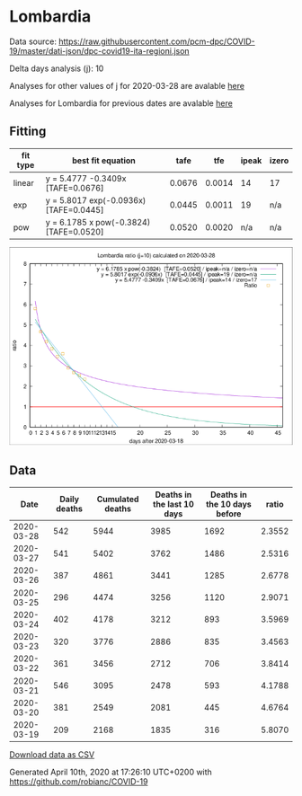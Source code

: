 # Lombardia

Data source: https://raw.githubusercontent.com/pcm-dpc/COVID-19/master/dati-json/dpc-covid19-ita-regioni.json

Delta days analysis (j): 10

Analyses for other values of j for 2020-03-28 are avalable [here](../README.md)

Analyses for Lombardia for previous dates are avalable [here](../../README.md)

## Fitting 
|fit type|best fit equation|tafe|tfe|ipeak|izero|
|-------|-----|--------|------|---|---|
|linear|y = 5.4777 -0.3409x  [TAFE=0.0676]|0.0676|0.0014|14|17|
|exp|y = 5.8017 exp(-0.0936x)  [TAFE=0.0445]|0.0445|0.0011|19|n/a|
|pow|y = 6.1785 x pow(-0.3824)  [TAFE=0.0520]|0.0520|0.0020|n/a|n/a|

![Plot](COVID-19_lombardia_j10_2020-03-28.png)

## Data
|Date|Daily deaths|Cumulated deaths|Deaths in the last 10 days|Deaths in the 10 days before|ratio|
|----|----------|-----------|-------|--------------------|-----|
|2020-03-28|542|5944|3985|1692|2.3552|
|2020-03-27|541|5402|3762|1486|2.5316|
|2020-03-26|387|4861|3441|1285|2.6778|
|2020-03-25|296|4474|3256|1120|2.9071|
|2020-03-24|402|4178|3212|893|3.5969|
|2020-03-23|320|3776|2886|835|3.4563|
|2020-03-22|361|3456|2712|706|3.8414|
|2020-03-21|546|3095|2478|593|4.1788|
|2020-03-20|381|2549|2081|445|4.6764|
|2020-03-19|209|2168|1835|316|5.8070|

[Download data as CSV](COVID-19_lombardia_j10_2020-03-28.csv)

Generated April 10th, 2020 at 17:26:10 UTC+0200 with https://github.com/robianc/COVID-19
